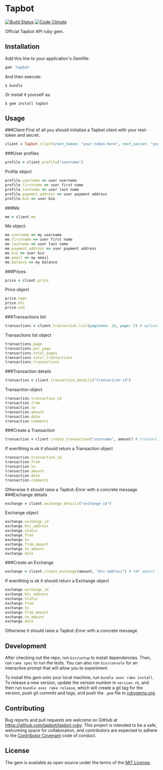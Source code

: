 # Tapbot

[![Build Status](https://travis-ci.org/Tapbot/tapbot-ruby.svg?branch=master)](https://travis-ci.org/Tapbot/tapbot-ruby)
[![Code Climate](https://codeclimate.com/github/Tapbot/tapbot-ruby/badges/gpa.svg)](https://codeclimate.com/github/Tapbot/tapbot-ruby)

Official Tapbot API ruby gem.

## Installation

Add this line to your application's Gemfile:

```ruby
gem 'tapbot'
```

And then execute:

    $ bundle

Or install it yourself as:

    $ gem install tapbot

## Usage

###Client
First of all you should initialize a Tapbot client with your rest-token and secret.
```ruby
client = Tapbot.client(rest_token: "your-token-here", rest_secret: "your-secret-here")
```
###User profiles
```ruby
profile = client.profile("username")
```
Profile object
```ruby
profile.username => user username
profile.firstname => user first name
profile.lastname => user last name
profile.payment_address => user payment address
profile.bio => user bio 
```
###Me
```ruby
me = client.me
```
Me object:
```ruby
me.username => my username
me.firstname => user first name
me.lastname => user last name
me.payment_address => user payment address
me.bio => user bio 
me.email => my email
me.balance => my balance
```
###Prices
```ruby
price = client.price
```
Price object
```ruby
price.taps
price.btc
price.usd
```
###Transactions list
```ruby
transactions = client.transaction_list(paginate: 10, page: 5) # optional paginate and page options 
```
Transactions list object
```ruby
transactions.page
transactions.per_page
transactions.total_pages
transactions.total_transactions
transactions.transactions
```
###Transaction details
```ruby
transaction = client.transaction_details("transaction-id")
```
Transaction object
```ruby
transaction.transaction_id
transaction.from
transaction.to
transaction.amount
transaction.date
transaction.comments
```
###Create a Transaction
```ruby
transaction = client.create_transaction("username", amount) # transaction destination username
```
If everithing is ok it should return a Transaction object
```ruby
transaction.transaction_id
transaction.from
transaction.to
transaction.amount
transaction.date
transaction.comments
```
Otherwise it should raise a Tapbot::Error with a concrete message
###Exchange details
```ruby
exchange = client.exchange_details("exchange-id")
```
Exchange object
```ruby
exchange.exchange_id
exchange.btc_address
exchange.status
exchange.from
exchange.to
exchange.from_amount
exchange.to_amount
exchange.date
```
###Create an Exchange
```ruby
exchange = client.create_exchange(amount, "btc-address") # TAP amount to exchange to BTC and your Wallet address
```
If everithing is ok it should return a Exchange object
```ruby
exchange.exchange_id
exchange.btc_address
exchange.status
exchange.from
exchange.to
exchange.from_amount
exchange.to_amount
exchange.date
```
Otherwise it should raise a Tapbot::Error with a concrete message

## Development

After checking out the repo, run `bin/setup` to install dependencies. Then, run `rake spec` to run the tests. You can also run `bin/console` for an interactive prompt that will allow you to experiment.

To install this gem onto your local machine, run `bundle exec rake install`. To release a new version, update the version number in `version.rb`, and then run `bundle exec rake release`, which will create a git tag for the version, push git commits and tags, and push the `.gem` file to [rubygems.org](https://rubygems.org).

## Contributing

Bug reports and pull requests are welcome on GitHub at https://github.com/tapbot/tapbot-ruby. This project is intended to be a safe, welcoming space for collaboration, and contributors are expected to adhere to the [Contributor Covenant](contributor-covenant.org) code of conduct.


## License

The gem is available as open source under the terms of the [MIT License](http://opensource.org/licenses/MIT).

